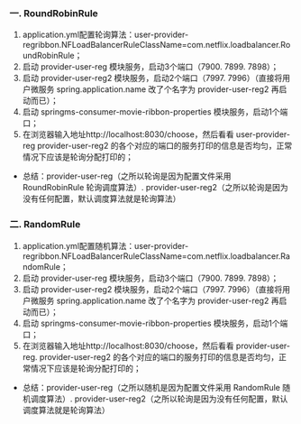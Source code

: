  ### 一. RoundRobinRule
 1. application.yml配置轮询算法：user-provider-regribbon.NFLoadBalancerRuleClassName=com.netflix.loadbalancer.RoundRobinRule；
 2. 启动 provider-user-reg 模块服务，启动3个端口（7900. 7899. 7898）；
 3. 启动 provider-user-reg2 模块服务，启动2个端口（7997. 7996）（直接将用户微服务 spring.application.name 改了个名字为 provider-user-reg2 再启动而已）；
 4. 启动 springms-consumer-movie-ribbon-properties 模块服务，启动1个端口；
 5. 在浏览器输入地址http://localhost:8030/choose，然后看看 user-provider-reg provider-user-reg2 的各个对应的端口的服务打印的信息是否均匀，正常情况下应该是轮询分配打印的；
 * 总结：provider-user-reg（之所以轮询是因为配置文件采用 RoundRobinRule 轮询调度算法）. provider-user-reg2（之所以轮询是因为没有任何配置，默认调度算法就是轮询算法）
 
 ### 二. RandomRule
  1. application.yml配置随机算法：user-provider-regribbon.NFLoadBalancerRuleClassName=com.netflix.loadbalancer.RandomRule；
  2. 启动 provider-user-reg 模块服务，启动3个端口（7900. 7899. 7898）；
  3. 启动 provider-user-reg2 模块服务，启动2个端口（7997. 7996）（直接将用户微服务 spring.application.name 改了个名字为 provider-user-reg2 再启动而已）；
  4. 启动 springms-consumer-movie-ribbon-properties 模块服务，启动1个端口；
  5. 在浏览器输入地址http://localhost:8030/choose，然后看看 provider-user-reg. provider-user-reg2 的各个对应的端口的服务打印的信息是否均匀，正常情况下应该是轮询分配打印的；
  * 总结：provider-user-reg（之所以随机是因为配置文件采用 RandomRule 随机调度算法）. provider-user-reg2（之所以轮询是因为没有任何配置，默认调度算法就是轮询算法）
  
